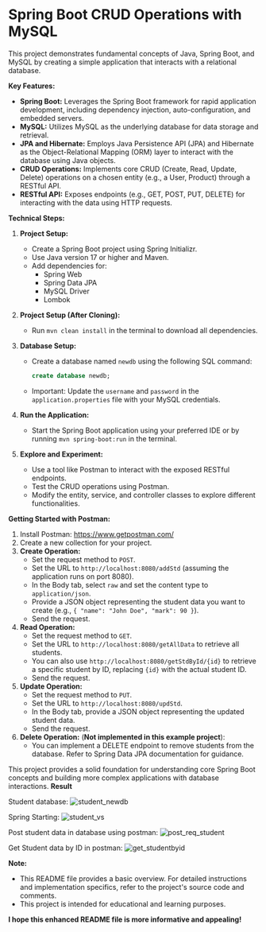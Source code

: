 # Spring Boot CRUD Operations with MySQL

This project demonstrates fundamental concepts of Java, Spring Boot, and MySQL by creating a simple application that interacts with a relational database.

**Key Features:**

* **Spring Boot:** Leverages the Spring Boot framework for rapid application development, including dependency injection, auto-configuration, and embedded servers.
* **MySQL:** Utilizes MySQL as the underlying database for data storage and retrieval.
* **JPA and Hibernate:** Employs Java Persistence API (JPA) and Hibernate as the Object-Relational Mapping (ORM) layer to interact with the database using Java objects.
* **CRUD Operations:** Implements core CRUD (Create, Read, Update, Delete) operations on a chosen entity (e.g., a User, Product) through a RESTful API.
* **RESTful API:** Exposes endpoints (e.g., GET, POST, PUT, DELETE) for interacting with the data using HTTP requests.

**Technical Steps:**

1. **Project Setup:**

   * Create a Spring Boot project using Spring Initializr.
   * Use Java version 17 or higher and Maven.
   * Add dependencies for:
       * Spring Web
       * Spring Data JPA
       * MySQL Driver
       * Lombok

2. **Project Setup (After Cloning):**

   * Run `mvn clean install` in the terminal to download all dependencies.

3. **Database Setup:**

   * Create a database named `newdb` using the following SQL command:

     ```sql
     create database newdb;
     ```

   * Important: Update the `username` and `password` in the `application.properties` file with your MySQL credentials.

4. **Run the Application:**

   * Start the Spring Boot application using your preferred IDE or by running `mvn spring-boot:run` in the terminal.

5. **Explore and Experiment:**

   * Use a tool like Postman to interact with the exposed RESTful endpoints.
   * Test the CRUD operations using Postman.
   * Modify the entity, service, and controller classes to explore different functionalities.

**Getting Started with Postman:**

1. Install Postman: https://www.getpostman.com/
2. Create a new collection for your project.
3. **Create Operation:**
   * Set the request method to `POST`.
   * Set the URL to `http://localhost:8080/addStd` (assuming the application runs on port 8080).
   * In the Body tab, select `raw` and set the content type to `application/json`.
   * Provide a JSON object representing the student data you want to create (e.g., `{ "name": "John Doe", "mark": 90 }`).
   * Send the request.
4. **Read Operation:**
   * Set the request method to `GET`.
   * Set the URL to `http://localhost:8080/getAllData` to retrieve all students.
   * You can also use `http://localhost:8080/getStdById/{id}` to retrieve a specific student by ID, replacing `{id}` with the actual student ID.
   * Send the request.
5. **Update Operation:**
   * Set the request method to `PUT`.
   * Set the URL to `http://localhost:8080/updStd`.
   * In the Body tab, provide a JSON object representing the updated student data.
   * Send the request.
6. **Delete Operation:** (**Not implemented in this example project**):
   * You can implement a DELETE endpoint to remove students from the database. Refer to Spring Data JPA documentation for guidance.

This project provides a solid foundation for understanding core Spring Boot concepts and building more complex applications with database interactions.
 **Result**

Student database:
![student_newdb](https://github.com/user-attachments/assets/a125d86e-cfce-413c-b541-7c58575f4667)

Spring Starting:
![student_vs](https://github.com/user-attachments/assets/82535cf7-5af1-40d4-be24-ad84f082abb0)

Post student data in database using postman:
![post_req_student](https://github.com/user-attachments/assets/ec4df98b-2966-4132-bb75-142639e714ab)

Get Student data by ID in postman:
![get_studentbyid](https://github.com/user-attachments/assets/e10a76cf-4d45-4312-bf8d-3837de157a72)


 
**Note:**

* This README file provides a basic overview. For detailed instructions and implementation specifics, refer to the project's source code and comments.
* This project is intended for educational and learning purposes.

**I hope this enhanced README file is more informative and appealing!**
